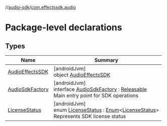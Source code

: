 //[audio-sdk](../../index.md)/[com.effectssdk.audio](index.md)

# Package-level declarations

## Types

| Name                                             | Summary                                                                                                                                                                                                                           |
|--------------------------------------------------|-----------------------------------------------------------------------------------------------------------------------------------------------------------------------------------------------------------------------------------|
| [AudioEffectsSDK](-audio-effects-s-d-k/index.md) | [androidJvm]<br>object [AudioEffectsSDK](-audio-effects-s-d-k/index.md)                                                                                                                                                           |
| [AudioSdkFactory](-audio-sdk-factory/index.md)   | [androidJvm]<br>interface [AudioSdkFactory](-audio-sdk-factory/index.md) : [Releasable](../com.effectssdk.audio.pipeline/-releasable/index.md)<br>Main entry point for SDK operations                                             |
| [LicenseStatus](-license-status/index.md)        | [androidJvm]<br>enum [LicenseStatus](-license-status/index.md) : [Enum](https://kotlinlang.org/api/core/kotlin-stdlib/kotlin/-enum/index.html)&lt;[LicenseStatus](-license-status/index.md)&gt; <br>Represents SDK license status |